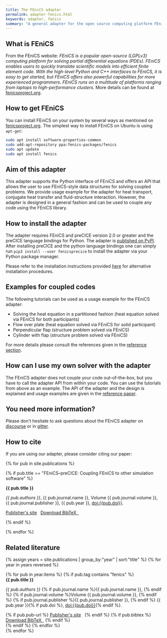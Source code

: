 ```yaml
---
title: The FEniCS adapter
permalink: adapter-fenics.html
keywords: adapter, fenics
summary: "A general adapter for the open source computing platform FEniCS"
---
```


## What is FEniCS

From the FEniCS website: _FEniCS is a popular open-source (LGPLv3) computing platform for solving partial differential equations (PDEs). FEniCS enables users to quickly translate scientific models into efficient finite element code. With the high-level Python and C++ interfaces to FEniCS, it is easy to get started, but FEniCS offers also powerful capabilities for more experienced programmers. FEniCS runs on a multitude of platforms ranging from laptops to high-performance clusters._ More details can be found at [fenicsproject.org](https://fenicsproject.org/).

## How to get FEniCS

You can install FEniCS on your system by several ways as mentioned on [fenicsproject.org](https://fenicsproject.org/download/). The simplest way to install FEniCS on Ubuntu is using `apt-get`:

```bash
sudo apt install software-properties-common
sudo add-apt-repository ppa:fenics-packages/fenics
sudo apt update
sudo apt install fenics
```

## Aim of this adapter

This adapter supports the Python interface of FEniCS and offers an API that allows the user to use FEniCS-style data structures for solving coupled problems. We provide usage example for the adapter for heat transport, conjugate heat transfer and fluid-structure interaction. However, the adapter is designed in a general fashion and can be used to couple any code using the FEniCS library.

## How to install the adapter

The adapter requires FEniCS and preCICE version 2.0 or greater and the preCICE language bindings for Python. The adapter is [published on PyPI](https://pypi.org/project/fenicsprecice/). After installing preCICE and the python language bindings one can simply run `pip3 install --user fenicsprecice` to install the adapter via your Python package manager.

Please refer to the installation instructions provided [here](https://github.com/precice/fenics-adapter#installing-the-package) for alternative installation procedures.

## Examples for coupled codes

The following tutorials can be used as a usage example for the FEniCS adapter:

* Solving the heat equation in a partitioned fashion (heat equation solved via FEniCS for both participants)
* Flow over plate (heat equation solved via FEniCS for solid participant)
* Perpendicular flap (structure problem solved via FEniCS)
* Cylinder with flap (structure problem solved via FEniCS)

For more details please consult the references given in the [reference section](#related-literature).

## How can I use my own solver with the adapter

The FEniCS adapter does not couple your code out-of-the-box, but you have to call the adapter API from within your code. You can use the tutorials from above as an example. The API of the adapter and the design is explained and usage examples are given in the [reference paper](#how-to-cite).

## You need more information?

Please don't hesitate to ask questions about the FEniCS adapter on [discourse](https://precice.discourse.group/) or in [gitter](https://gitter.im/precice/Lobby).

## How to cite

If you are using our adapter, please consider citing our paper:

{% for pub in site.publications %}

{% if pub.title == "FEniCS–preCICE: Coupling FEniCS to other simulation software" %}

<div class="row">
<div class="col-md-10 col-md-offset-1">
  <div class="panel panel-primary panel-precice">
    <div class="panel-heading-precice">
      <strong>{{ pub.title }}</strong>
    </div>
    <div class="panel-body">
      <p>
        <em>{{ pub.authors }}</em>,
        {{ pub.journal.name }},
        Volume {{ pub.journal.volume }},
        {{ pub.journal.publisher }},
        {{ pub.year }},
        <a href="https://www.doi.org/{{pub.doi}}">doi:{{pub.doi}}</a>.
      </p>
      <a href="{{pub.pub-url}}">Publisher's site</a>&nbsp;&nbsp;
      <a href="assets/{{ pub.bibtex }}">Download BibTeX &nbsp;<i class="fas fa-download"></i></a>
    </div>
  </div>
</div>
</div>

{% endif %}

{% endfor %}

## Related literature

{% assign years = site.publications | group_by:"year" | sort:"title" %}
{% for year in years reversed %}

<div class="row">
{% for pub in year.items %}
{% if pub.tag contains "fenics" %}
<div class="col-md-10 col-md-offset-1">
  <div class="panel panel-primary panel-precice">
    <div class="panel-heading-precice">
      <strong>{{ pub.title }}</strong>
    </div>
    <div class="panel-body">
      <p>
        <em>{{ pub.authors }}</em>
        {% if pub.journal.name %}{{ pub.journal.name }}, {% endif %}
        {% if pub.journal.volume %}Volume {{ pub.journal.volume }}, {% endif %}
        {% if pub.journal.publisher %}{{ pub.journal.publisher }}, {% endif %}
        {{ pub.year }}{% if pub.doi %}, <a href="https://www.doi.org/{{pub.doi}}">doi:{{pub.doi}}</a>{% endif %}.
      </p>
      {% if pub.pub-url %}
      <a href="{{pub.pub-url}}">Publisher's site</a>&nbsp;&nbsp;
      {% endif %}
      {% if pub.bibtex %}
      <a href="assets/{{ pub.bibtex }}">Download BibTeX &nbsp;<i class="fas fa-download"></i></a>
      {% endif %}
    </div>
  </div>
</div>
{% endif %}
{% endfor %}
</div>
{% endfor %}
